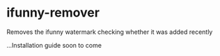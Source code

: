 # ifunny-remover
Removes the ifunny watermark checking whether it was added recently


...Installation guide soon to come
